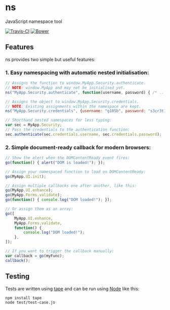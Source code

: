 # ns

JavaScript namespace tool

[![Travis-CI][shield-travis-ci]][travis-ci]
[![Bower][shield-bower]][bower]

## Features

ns provides two simple but useful features:

### 1. Easy namespacing with automatic nested initialisation:

```js
// Assigns the function to window.MyApp.Security.authenticate.
// NOTE: window.MyApp and may not be initialised yet.
ns("MyApp.Security.authenticate", function(username, password) { /* .. */ } );

// Assigns the object to window.MyApp.Security.credentials.
// NOTE: Existing assignments within the namespace are kept.
ns("MyApp.Security.credentials", {username: "g105b", password: "s3cr3t123"});

// Shorthand nested namespaces for less typing:
var sec = MyApp.Security;
// Pass the credentials to the authentication function:
sec.authenticate(sec.credentials.username, sec.credentials.password);
```

### 2. Simple document-ready callback for modern browsers:

```js
// Show the alert when the DOMContentReady event fires:
go(function() { alert("DOM is loaded!"); });

// Assign your namespaced function to load on DOMContentReady:
go(MyApp.UI.init);

// Assign multiple callbacks one after another, like this:
go(MyApp.UI.enhance);
go(MyApp.Forms.validate);
go(function() { console.log("DOM loaded!"); });

// Or assign them as an array:
go([
    MyApp.UI.enhance,
    MyApp.Forms.validate,
    function() {
        console.log("DOM loaded!");
    },
]);

// If you want to trigger the callback manually:
var callback = go(myFunc);
callback();
```

## Testing

Tests are written using [tape][tape-github] and can be run using [Node][node-website] like this:

```
npm install tape
node test/test-case.js
```

[tape-github]: https://github.com/substack/tape
[node-website]: https://nodejs.org

[shield-travis-ci]: https://img.shields.io/travis/g105b/ns.svg?style=flat-square
[shield-bower]: https://img.shields.io/bower/v/ns.svg?style=flat-square

[travis-ci]: https://travis-ci.org/g105b/ns
[bower]: http://bower.io/search/?q=ns